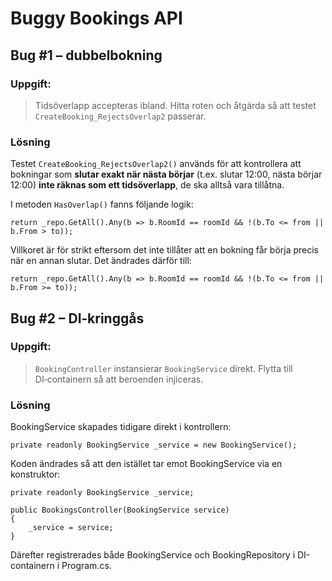 # Buggy Bookings API



## Bug #1 – dubbelbokning

### Uppgift:
> Tidsöverlapp accepteras ibland. Hitta roten och åtgärda så att testet `CreateBooking_RejectsOverlap2` passerar.

### Lösning
Testet `CreateBooking_RejectsOverlap2()` används för att kontrollera att bokningar som **slutar exakt när nästa börjar** (t.ex. slutar 12:00, nästa börjar 12:00) **inte räknas som ett tidsöverlapp**, de ska alltså vara tillåtna.

I metoden `HasOverlap()` fanns följande logik:
```
return _repo.GetAll().Any(b => b.RoomId == roomId && !(b.To <= from || b.From > to));
```
Villkoret är för strikt eftersom det inte tillåter att en bokning får börja precis när en annan slutar. Det ändrades därför till:
```
return _repo.GetAll().Any(b => b.RoomId == roomId && !(b.To <= from || b.From >= to));
```
## Bug #2 – DI‑kringgås

### Uppgift:
>   `BookingController` instansierar `BookingService` direkt. Flytta till DI‑containern så att beroenden injiceras.

### Lösning
BookingService skapades tidigare direkt i kontrollern:
```
private readonly BookingService _service = new BookingService();
```
Koden ändrades så att den istället tar emot BookingService via en konstruktor:
```
private readonly BookingService _service;

public BookingsController(BookingService service)
{
    _service = service;
}
```
Därefter registrerades både BookingService och BookingRepository i DI-containern i Program.cs.

